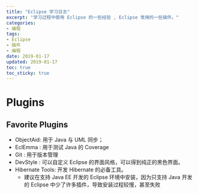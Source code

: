 ```yaml
---
title: "Eclipse 学习日志"
excerpt: "学习过程中使用 Eclipse 的一些经验 , Eclipse 常用的一些插件。"
categories:
- 编程
tags:
- Eclipse
- 插件
- 编程
date: 2019-01-17
updated: 2019-01-17
toc: true
toc_sticky: true
---
```


# Plugins

## Favorite Plugins

- ObjectAid: 用于 Java 与 UML 同步；
- EclEmma : 用于测试 Java 的 Coverage
- Git : 用于版本管理
- DevStyle : 可以自定义 Eclipse 的界面风格，可以得到纯正的黑色界面。
- Hibernate Tools: 开发 Hibernate 的必备工具。
  - 建议在支持 Java EE 开发的 Eclipse 环境中安装，因为只支持 Java 开发的 Eclipse 中少了许多插件，导致安装过程较慢，甚至失败
